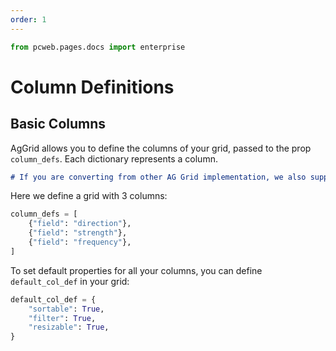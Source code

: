 ```yaml
---
order: 1
---
```


```python exec
from pcweb.pages.docs import enterprise
```

# Column Definitions

## Basic Columns

AgGrid allows you to define the columns of your grid, passed to the prop `column_defs`. Each dictionary represents a column.

```md alert warning
# If you are converting from other AG Grid implementation, we also support camelCase for the name of the properties.
```

Here we define a grid with 3 columns:
```python
column_defs = [
    {"field": "direction"},
    {"field": "strength"},
    {"field": "frequency"},
]
```

To set default properties for all your columns, you can define `default_col_def` in your grid:
```python
default_col_def = {
    "sortable": True,
    "filter": True,
    "resizable": True,
}
```